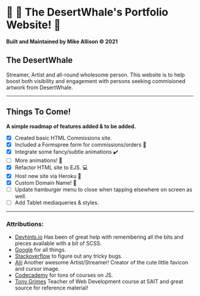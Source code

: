 # :whale: :palm_tree: The DesertWhale's Portfolio Website! :partying_face:

**Built and Maintained by Mike Allison &copy; 2021**

## The DesertWhale
Streamer, Artist and all-round wholesome person. This website is to help boost both visibility and engagement with persons seeking commisioned artwork from DesertWhale.

---

## Things To Come!

**A simple roadmap of features added & to be added.**

- [x] Created basic HTML Commissions site.
- [x]  Included a Formspree form for commissions/orders :pencil:
- [x] Integrate some fancy/subtle animations :heavy_check_mark:
- [ ] More animations! :dancer:
- [x] Refactor HTML site to EJS. :computer:
- [x] Host new site via Heroku :muscle:
- [x] Custom Domain Name! :whale:
- [ ] Update hamburger menu to close when tapping elsewhere on screen as well.
- [ ] Add Tablet mediaqueries & styles.

--- 

### Attributions: 

- [Devhints.io](https://devhints.io/sass) Has been of great help with remembering all the bits and pieces available with a bit of SCSS.
- [Google](https://google.com) for all things.
- [Stackoverflow](https://stackoverflow.com) to figure out any tricky bugs.
- [Alii](https://rawooo.carrd.co/) Another awesome Artist/Streamer! Creator of the cute little favicon and cursor image.
- [Codecademy](https://codecademy.com) for tons of courses on JS.
- [Tony Grimes](https://github.com/acidtone) Teacher of Web Development course at SAIT and great source for reference material!